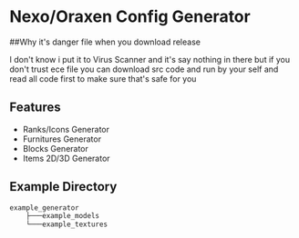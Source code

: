 
# Nexo/Oraxen Config Generator

##Why it's danger file when you download release

I don't know i put it to Virus Scanner and it's say nothing in there
but if you don't trust ece file you can download src code and run
by your self and read all code first to make sure that's safe for you


## Features

- Ranks/Icons Generator
- Furnitures Generator
- Blocks Generator
- Items 2D/3D Generator

## Example Directory
```bash
example_generator
    ├───example_models
    └───example_textures
```
